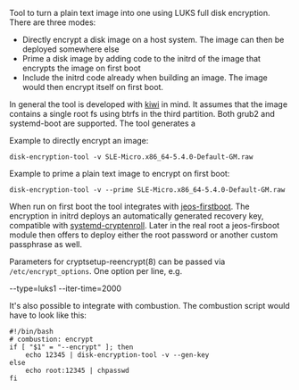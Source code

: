 Tool to turn a plain text image into one using LUKS full disk
encryption. There are three modes:

* Directly encrypt a disk image on a host system. The image can then
  be deployed somewhere else
* Prime a disk image by adding code to the initrd of the image that
  encrypts the image on first boot
* Include the initrd code already when building an image. The image
  would then encrypt itself on first boot.

In general the tool is developed with [kiwi](https://github.com/OSInside/kiwi)
in mind. It assumes that the image contains a single root fs using btrfs in the
third partition. Both grub2 and systemd-boot are supported. The tool generates
a

Example to directly encrypt an image:

    disk-encryption-tool -v SLE-Micro.x86_64-5.4.0-Default-GM.raw

Example to prime a plain text image to encrypt on first boot:

    disk-encryption-tool -v --prime SLE-Micro.x86_64-5.4.0-Default-GM.raw


When run on first boot the tool integrates with
[jeos-firstboot](https://github.com/openSUSE/jeos-firstboot/). The encryption
in initrd deploys an automatically generated recovery key, compatible with
[systemd-cryptenroll](https://www.freedesktop.org/software/systemd/man/latest/systemd-cryptenroll.html).
Later in the real root a jeos-firsboot module then offers to deploy
either the root password or another custom passphrase as well.

Parameters for cryptsetup-reencrypt(8) can be passed via
`/etc/encrypt_options`. One option per line, e.g.

   --type=luks1
   --iter-time=2000

It's also possible to integrate with combustion. The combustion
script would have to look like this:

    #!/bin/bash
    # combustion: encrypt
    if [ "$1" = "--encrypt" ]; then
        echo 12345 | disk-encryption-tool -v --gen-key
    else
        echo root:12345 | chpasswd
    fi
